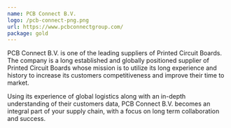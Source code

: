 ```yaml
---
name: PCB Connect B.V.
logo: /pcb-connect-png.png
url: https://www.pcbconnectgroup.com/
package: gold
---
```

PCB Connect B.V. is one of the leading suppliers of Printed Circuit Boards. The company is a long established and globally positioned supplier of Printed Circuit Boards whose mission is to utilize its long experience and history to increase its customers competitiveness and improve their time to market.

Using its experience of global logistics along with an in-depth understanding of their customers data, PCB Connect B.V. becomes an integral part of your supply chain, with a focus on long term collaboration and success.
